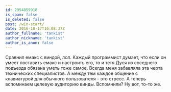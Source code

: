 ```yaml
---
id: 2954859918
is_spam: false
is_deleted: false
post: /win-start/
date: 2016-10-17T16:08:37Z
author_fullname: 'tankist'
author_nickname: 'tankist'
author_is_anon: false
---
```


<p>Сравнил емакс с виндой, лол. Каждый программист думает, что если он умеет поставить емакс и настроить его, то и тетя Дуся из соседнего подъезда обязана уметь тоже самое. Всегда меня забавляла эта черта технических специалистов. А между тем каждое общение с клавиатурой для обычного пользователя - это стресс. А теперь вспоминаем целевую аудиторию винды. Вспомнили? Ну вот, то-то же.</p>
